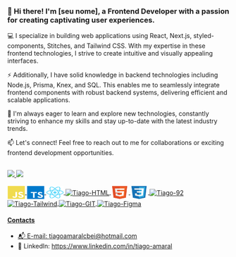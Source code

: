 ### 👋 Hi there! I'm [seu nome], a Frontend Developer with a passion for creating captivating user experiences.

💻 I specialize in building web applications using React, Next.js, styled-components, Stitches, and Tailwind CSS. With my expertise in these frontend technologies, I strive to create intuitive and visually appealing interfaces.

⚡ Additionally, I have solid knowledge in backend technologies including Node.js, Prisma, Knex, and SQL. This enables me to seamlessly integrate frontend components with robust backend systems, delivering efficient and scalable applications.

🌱 I'm always eager to learn and explore new technologies, constantly striving to enhance my skills and stay up-to-date with the latest industry trends.

📫 Let's connect! Feel free to reach out to me for collaborations or exciting frontend development opportunities.

<br>
<div align="start">
  <a href="https://github.com/Tiago-92">
  <img height="180em" src="https://github-readme-stats-sigma-five.vercel.app/api?username=Tiago-92&show_icons=true&theme=tokyonight&include_all_commits=true&count_private=true"/>
  <img height="180em" src="https://github-readme-stats-sigma-five.vercel.app/api/top-langs/?username=Tiago-92&layout=compact&langs_count=7&theme=tokyonight"/>
</div>
<br>
<div>
  <img align="center" alt="Tiago-Js" height="30" width="40" src="https://raw.githubusercontent.com/devicons/devicon/master/icons/javascript/javascript-plain.svg">
    <img align="center" alt="Tiago-Ts" height="30" width="40" src="https://raw.githubusercontent.com/devicons/devicon/master/icons/typescript/typescript-plain.svg">
    <img align="center" alt="Tiago-React" height="30" width="40" src="https://raw.githubusercontent.com/devicons/devicon/master/icons/react/react-original.svg">
    <img align="center" alt="Tiago-HTML" height="30" width="40"
src="https://cdn.jsdelivr.net/gh/devicons/devicon/icons/nextjs/nextjs-original.svg">
    <img align="center" alt="Tiago-CSS" height="30" width="40"    
src="https://raw.githubusercontent.com/devicons/devicon/master/icons/html5/html5-original.svg">
    <img align="center" alt="Tiago-CSS" height="30" width="40" 
src="https://raw.githubusercontent.com/devicons/devicon/master/icons/css3/css3-original.svg">
    <img align="center" alt="Tiago-92" height="30" width="40"
src="https://cdn.jsdelivr.net/gh/devicons/devicon/icons/tailwindcss/tailwindcss-plain.svg">
    <img align="center" alt="Tiago-Tailwind" height="30" width="40" 
src="https://cdn.jsdelivr.net/gh/devicons/devicon/icons/nodejs/nodejs-original.svg">
    <img align="center" alt="Tiago-GIT" height="30" width="35" src="https://cdn.jsdelivr.net/gh/devicons/devicon/icons/git/git-original.svg" >
    <img align="center" alt="Tiago-Figma" height="30" width="35" src="https://cdn.jsdelivr.net/gh/devicons/devicon/icons/figma/figma-original.svg">
</div>
                                                                                          
#### Contacts
- 📬 E-mail: tiagoamaralcbei@hotmail.com
- 👤 Linkedln: https://www.linkedin.com/in/tiago-amaral
